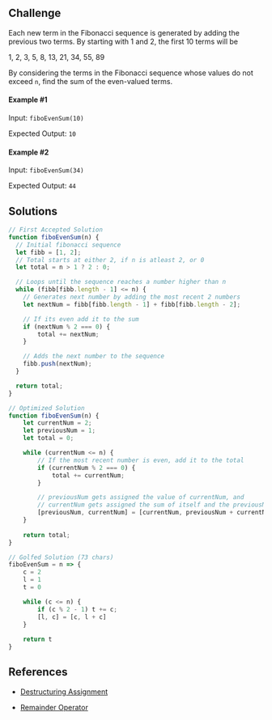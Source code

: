 ## Challenge
Each new term in the Fibonacci sequence is generated by adding the previous two terms. By starting with 1 and 2, the first 10 terms will be

1, 2, 3, 5, 8, 13, 21, 34, 55, 89

By considering the terms in the Fibonacci sequence whose values do not exceed `n`, find the sum of the even-valued terms.

#### Example #1
Input: `fiboEvenSum(10)`

Expected Output: `10`

#### Example #2
Input: `fiboEvenSum(34)`

Expected Output: `44`

## Solutions

```js
// First Accepted Solution
function fiboEvenSum(n) {
  // Initial fibonacci sequence
  let fibb = [1, 2];
  // Total starts at either 2, if n is atleast 2, or 0
  let total = n > 1 ? 2 : 0;

  // Loops until the sequence reaches a number higher than n
  while (fibb[fibb.length - 1] <= n) {
    // Generates next number by adding the most recent 2 numbers
    let nextNum = fibb[fibb.length - 1] + fibb[fibb.length - 2];

    // If its even add it to the sum
    if (nextNum % 2 === 0) {
        total += nextNum;
    }

    // Adds the next number to the sequence
    fibb.push(nextNum);
  }

  return total;
}
```

```js
// Optimized Solution
function fiboEvenSum(n) {
    let currentNum = 2;
    let previousNum = 1;
    let total = 0;

    while (currentNum <= n) {
        // If the most recent number is even, add it to the total
        if (currentNum % 2 === 0) {
            total += currentNum;
        }

        // previousNum gets assigned the value of currentNum, and
        // currentNum gets assigned the sum of itself and the previousNum
        [previousNum, currentNum] = [currentNum, previousNum + currentNum];
    }
    
    return total;
}
```

```js
// Golfed Solution (73 chars)
fiboEvenSum = n => {
    c = 2
    l = 1
    t = 0

    while (c <= n) {
        if (c % 2 - 1) t += c;
        [l, c] = [c, l + c]
    }
    
    return t
}
```

## References

 - [Destructuring Assignment](https://developer.mozilla.org/en-US/docs/Web/JavaScript/Reference/Operators/Destructuring_assignment)

 - [Remainder Operator](https://developer.mozilla.org/en-US/docs/Web/JavaScript/Reference/Operators/Remainder)